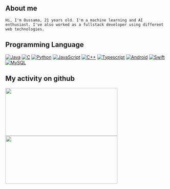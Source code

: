 ## About me
```
Hi, I'm Oussama, 21 years old. I'm a machine learning and AI enthusiast. I've also worked as a fullstack developer using different web technologies.
```
## Programming Language
[![Java](https://img.shields.io/badge/-Java-000?&logo=Java&logoColor=007396)](https://github.com/oussiw?tab=repositories&language=python)
[![C](https://img.shields.io/badge/-C-000?&logo=Codio&color=white)](https://github.com/oussiw?tab=repositories&language=python)
[![Python](https://img.shields.io/badge/-Python-000?&logo=python&)](https://github.com/oussiw?tab=repositories&language=python)
[![JavaScript](https://img.shields.io/badge/-JavaScript-000?&logo=JavaScript&)](https://github.com/oussiw?tab=repositories&language=javascript)
[![C++](https://img.shields.io/badge/-C++-000?&logo=C%2b%2b&logoColor=blue&color=white)](https://github.com/oussiw)
[![Typescript](https://img.shields.io/badge/-TypeScript-000?&logo=TypeScript&)](https://github.com/oussiw?tab=repositories&language=typescript)
[![Android](https://img.shields.io/badge/-Android-000?&logo=android&)](https://github.com/oussiw)
[![Swift](https://img.shields.io/badge/-Swift-000?&logo=Swift&)](https://github.com/oussiw)
[![MySQL](https://img.shields.io/badge/-MySQL-000?&logo=mysql&logoColor=blue&color=white)](https://github.com/oussiw)

## My activity on github
<a href="https://github.com/oussiw?tab=repositories">
    <img height="150px" width="350px" src="https://github-readme-stats.vercel.app/api?username=oussiw&hide_title=true&hide_border=true&show_icons=true&include_all_commits=true&count_private=true&line_height=30&text_color=000&icon_color=000&bg_color=0,ea6161,ffc64d,fffc4d,52fa5a&theme=graywhite" />
    <img height="150px" width="350px" src="https://github-readme-stats.vercel.app/api/top-langs/?username=oussiw&hide=html&hide_title=true&hide_border=true&layout=compact&langs_count=7&exclude_repo=comp426,Redventures-Movie-Quotes&text_color=000&icon_color=fff&bg_color=0,52fa5a,4dfcff,c64dff&theme=graywhite" />
</a>
